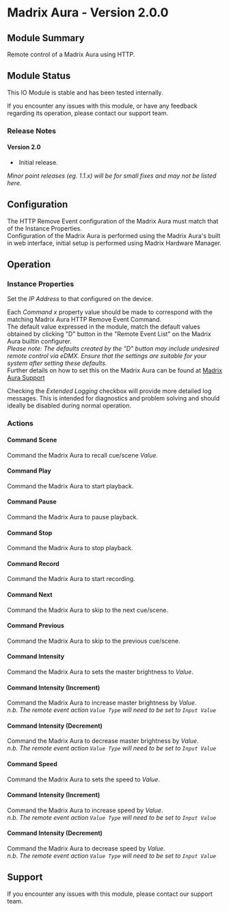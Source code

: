 # Madrix Aura - Version 2.0.0

[//]: # (THIS IS WHAT A COMMENT LOOKS LIKE)

[//]: # (Properties should be surrounded by eg. *Property Name*)
[//]: # (Values and options should be surrounded by eg. <code>Value</code>)

## Module Summary

Remote control of a Madrix Aura using HTTP.

[//]: # (Brief description of the module; usually the same as the description in the package)

## Module Status

[//]: # (UNCOMMENT AND DELETE AS APPROPRIATE)
This IO Module is stable and has been tested internally.

[//]: # (**Note:** Please be aware that this is a beta version of this IO Module which has not yet been fully tested. We recommend testing before use.)

[//]: # (Always required)
If you encounter any issues with this module, or have any feedback regarding its operation, please contact our support team.

[//]: # (### Module Scope)
[//]: # (If important to mention explain the limitations and things this module cannot perform)

### Release Notes

#### Version 2.0

* &nbsp;Initial release.

[//]: # (Always required)
*Minor point releases (eg. 1.1.x) will be for small fixes and may not be listed here.*

[//]: # (## Requirements)
[//]: # (Mention any pre-requisites needed before setting up the module in terms of hardware, subscriptions, APIs)

## Configuration

The HTTP Remove Event configuration of the Madrix Aura must match that of the Instance Properties.\
Configuration of the Madrix Aura is performed using the Madrix Aura's built in web interface, initial setup is performed using Madrix Hardware Manager.

## Operation

[//]: # (Give operational details linked to using Instance Properties, Triggers, Conditions, Actions, Variables associated with the module's operation)

### Instance Properties

[//]: # (### List instance properties and their function)

Set the *IP Address* to that configured on the device.

Each *Command x* property value should be made to correspond with the matching Madrix Aura HTTP Remove Event Command.\
The default value expressed in the module, match the default values obtained by clicking "D" button in the "Remote Event List" on the Madrix Aura builtin configurer.\
<I>*Please note:* The defaults created by the "D" button may include undesired remote control via eDMX. Ensure that the settings are suitable for your system after setting these defaults.</I>\
Further details on how to set this on the Madrix Aura can be found at [Madrix Aura Support](https://help.madrix.com/aura/html/index.html?hidd_remote.html)

Checking the *Extended Logging* checkbox will provide more detailed log messages. This is intended for diagnostics and problem solving and should ideally be disabled during normal operation.

### Actions

#### Command Scene

Command the Madrix Aura to recall cue/scene *Value*.

#### Command Play

Command the Madrix Aura to start playback.

#### Command Pause

Command the Madrix Aura to pause playback.

#### Command Stop

Command the Madrix Aura to stop playback.

#### Command Record

Command the Madrix Aura to start recording.

#### Command Next

Command the Madrix Aura to skip to the next cue/scene.

#### Command Previous

Command the Madrix Aura to skip to the previous cue/scene.

#### Command Intensity

Command the Madrix Aura to sets the master brightness to *Value*.

#### Command Intensity (Increment)

Command the Madrix Aura to increase master brightness by *Value*.\
<i>n.b. The remote event action <code>Value Type</code> will need to be set to <code>Input Value</code></i>

#### Command Intensity (Decrement)

Command the Madrix Aura to decrease master brightness by *Value*.\
<i>n.b. The remote event action <code>Value Type</code> will need to be set to <code>Input Value</code></i>

#### Command Speed

Command the Madrix Aura to sets the speed to *Value*.

#### Command Intensity (Increment)

Command the Madrix Aura to increase speed by *Value*.\
<i>n.b. The remote event action <code>Value Type</code> will need to be set to <code>Input Value</code></i>

#### Command Intensity (Decrement)

Command the Madrix Aura to decrease speed by *Value*.\
<i>n.b. The remote event action <code>Value Type</code> will need to be set to <code>Input Value</code></i>

## Support

[//]: # (Always required)
If you encounter any issues with this module, please contact our support team.

[//]: # (### Module Use Example)
[//]: # (If relevant to documentation give examples of module use)

[//]: # (### Further Notes)
[//]: # (Possible location for further notes, may not be used)
